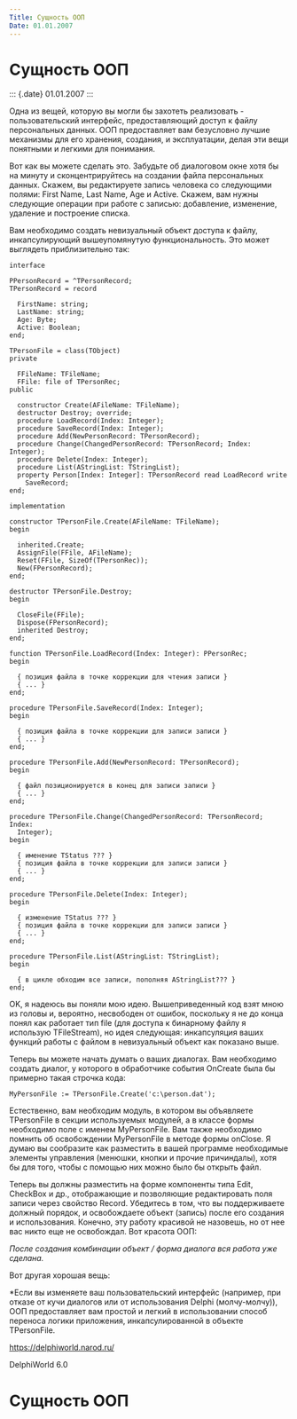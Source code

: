 ```yaml
---
Title: Сущность ООП
Date: 01.01.2007
---
```



Сущность ООП
============

::: {.date}
01.01.2007
:::

Одна из вещей, которую вы могли бы захотеть реализовать -
пользовательский интерфейс, предоставляющий доступ к файлу персональных
данных. ООП предоставляет вам безусловно лучшие механизмы для его
хранения, создания, и эксплуатации, делая эти вещи понятными и легкими
для понимания.

Вот как вы можете сделать это. Забудьте об диалоговом окне хотя бы на
минуту и сконцентрируйтесь на создании файла персональных данных.
Скажем, вы редактируете запись человека со следующими полями: First
Name, Last Name, Age и Active. Скажем, вам нужны следующие операции при
работе с записью: добавление, изменение, удаление и построение списка.

Вам необходимо создать невизуальный объект доступа к файлу,
инкапсулирующий вышеупомянутую функциональность. Это может выглядеть
приблизительно так:

    interface
     
    PPersonRecord = ^TPersonRecord;
    TPersonRecord = record
     
      FirstName: string;
      LastName: string;
      Age: Byte;
      Active: Boolean;
    end;
     
    TPersonFile = class(TObject)
    private
     
      FFileName: TFileName;
      FFile: file of TPersonRec;
    public
     
      constructor Create(AFileName: TFileName);
      destructor Destroy; override;
      procedure LoadRecord(Index: Integer);
      procedure SaveRecord(Index: Integer);
      procedure Add(NewPersonRecord: TPersonRecord);
      procedure Change(ChangedPersonRecord: TPersonRecord; Index: Integer);
      procedure Delete(Index: Integer);
      procedure List(AStringList: TStringList);
      property Person[Index: Integer]: TPersonRecord read LoadRecord write
        SaveRecord;
    end;
     
    implementation
     
    constructor TPersonFile.Create(AFileName: TFileName);
    begin
     
      inherited.Create;
      AssignFile(FFile, AFileName);
      Reset(FFile, SizeOf(TPersonRec));
      New(FPersonRecord);
    end;
     
    destructor TPersonFile.Destroy;
    begin
     
      CloseFile(FFile);
      Dispose(FPersonRecord);
      inherited Destroy;
    end;
     
    function TPersonFile.LoadRecord(Index: Integer): PPersonRec;
    begin
     
      { позиция файла в точке коррекции для чтения записи }
      { ... }
    end;
     
    procedure TPersonFile.SaveRecord(Index: Integer);
    begin
     
      { позиция файла в точке коррекции для записи записи }
      { ... }
    end;
     
    procedure TPersonFile.Add(NewPersonRecord: TPersonRecord);
    begin
     
      { файл позиционируется в конец для записи записи }
      { ... }
    end;
     
    procedure TPersonFile.Change(ChangedPersonRecord: TPersonRecord; Index:
      Integer);
    begin
     
      { именение TStatus ??? }
      { позиция файла в точке коррекции для записи записи }
      { ... }
    end;
     
    procedure TPersonFile.Delete(Index: Integer);
    begin
     
      { изменение TStatus ??? }
      { позиция файла в точке коррекции для записи записи }
      { ... }
    end;
     
    procedure TPersonFile.List(AStringList: TStringList);
    begin
     
      { в цикле обходим все записи, пополняя AStringList??? }
    end;

OK, я надеюсь вы поняли мою идею. Вышеприведенный код взят мною из
головы и, вероятно, несвободен от ошибок, поскольку я не до конца понял
как работает тип file (для доступа к бинарному файлу я использую
TFileStream), но идея следующая: инкапсуляция ваших функций работы с
файлом в невизуальный объект как показано выше.

Теперь вы можете начать думать о ваших диалогах. Вам необходимо создать
диалог, у которого в обработчике события OnCreate была бы примерно такая
строчка кода:

    MyPersonFile := TPersonFile.Create('c:\person.dat');

Естественно, вам необходим модуль, в котором вы объявляете TPersonFile в
секции используемых модулей, а в классе формы необходимо поле с именем
MyPersonFile. Вам также необходимо помнить об освобождении MyPersonFile
в методе формы onClose. Я думаю вы сообразите как разместить в вашей
программе необходимые элементы управления (менюшки, кнопки и прочие
причиндалы), хотя бы для того, чтобы с помощью них можно было бы открыть
файл.

Теперь вы должны разместить на форме компоненты типа Edit, CheckBox и
др., отображающие и позволяющие редактировать поля записи через свойство
Record. Убедитесь в том, что вы поддерживаете должный порядок, и
освобождаете объект (запись) после его создания и использования.
Конечно, эту работу красивой не назовешь, но от нее вас никто еще не
освобождал. Вот красота ООП:

*После создания комбинации объект / форма диалога вся работа уже
сделана.*

Вот другая хорошая вещь:

*Если вы изменяете ваш пользовательский интерфейс (например, при отказе
от кучи диалогов или от использования Delphi (молчу-молчу)), ООП
предоставляет вам простой и легкий в использовании способ переноса
логики приложения, инкапсулированной в объекте TPersonFile.

<https://delphiworld.narod.ru/>

DelphiWorld 6.0

Сущность ООП
============

<!-- TOC -->

